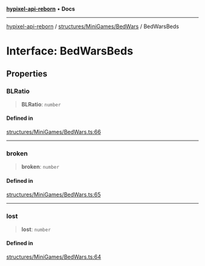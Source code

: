[**hypixel-api-reborn**](../../../../README.md) • **Docs**

***

[hypixel-api-reborn](../../../../modules.md) / [structures/MiniGames/BedWars](../README.md) / BedWarsBeds

# Interface: BedWarsBeds

## Properties

### BLRatio

> **BLRatio**: `number`

#### Defined in

[structures/MiniGames/BedWars.ts:66](https://github.com/Kathund/REBORN-docs-TEST/blob/226e7f6a62bb6bca87ef0828ac84e9098d59f860/src/structures/MiniGames/BedWars.ts#L66)

***

### broken

> **broken**: `number`

#### Defined in

[structures/MiniGames/BedWars.ts:65](https://github.com/Kathund/REBORN-docs-TEST/blob/226e7f6a62bb6bca87ef0828ac84e9098d59f860/src/structures/MiniGames/BedWars.ts#L65)

***

### lost

> **lost**: `number`

#### Defined in

[structures/MiniGames/BedWars.ts:64](https://github.com/Kathund/REBORN-docs-TEST/blob/226e7f6a62bb6bca87ef0828ac84e9098d59f860/src/structures/MiniGames/BedWars.ts#L64)
